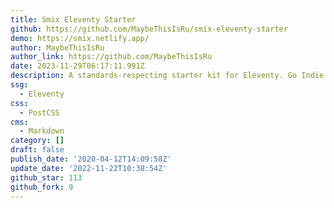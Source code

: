 ```yaml
---
title: Smix Eleventy Starter
github: https://github.com/MaybeThisIsRu/smix-eleventy-starter
demo: https://smix.netlify.app/
author: MaybeThisIsRu
author_link: https://github.com/MaybeThisIsRu
date: 2023-11-29T06:17:11.991Z
description: A standards-respecting starter kit for Eleventy. Go Indie.
ssg:
  - Eleventy
css:
  - PostCSS
cms:
  - Markdown
category: []
draft: false
publish_date: '2020-04-12T14:09:58Z'
update_date: '2022-11-22T10:38:54Z'
github_star: 113
github_fork: 9
---
```

